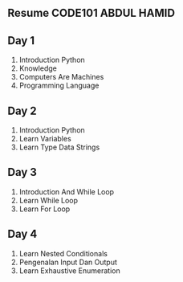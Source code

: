 ## Resume CODE101 ABDUL HAMID

## Day 1

1. Introduction Python
2. Knowledge
3. Computers Are Machines
4. Programming Language

## Day 2
1. Introduction Python
2. Learn Variables
3. Learn Type Data Strings

## Day 3
1. Introduction And While Loop
2. Learn While Loop
3. Learn For Loop

## Day 4
1. Learn Nested Conditionals
2. Pengenalan Input Dan Output
3. Learn Exhaustive Enumeration
